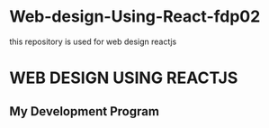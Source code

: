 # Web-design-Using-React-fdp02
this repository is used for web design reactjs

# WEB DESIGN USING REACTJS

## My Development Program
